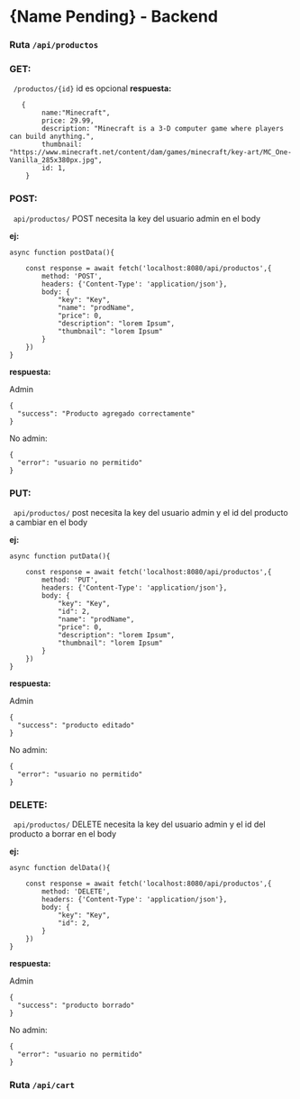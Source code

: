 # **{Name Pending} - Backend**

### Ruta `/api/productos`


### **GET:**
` /productos/{id}` id es opcional
**respuesta:**

```
   { 
        name:"Minecraft",
        price: 29.99,
        description: "Minecraft is a 3-D computer game where players can build anything.",
        thumbnail: "https://www.minecraft.net/content/dam/games/minecraft/key-art/MC_One-Vanilla_285x380px.jpg",
        id: 1,
    }
```


### **POST:**
` api/productos/` 
POST necesita la key del usuario admin en el body

**ej:** 
```
async function postData(){

    const response = await fetch('localhost:8080/api/productos',{
        method: 'POST',
        headers: {'Content-Type': 'application/json'},
        body: {
            "key": "Key",
            "name": "prodName",
            "price": 0,
            "description": "lorem Ipsum",
            "thumbnail": "lorem Ipsum"
        }
    })
}
```
**respuesta:**

Admin

```
{
  "success": "Producto agregado correctamente"
}
```

No admin:
```
{
  "error": "usuario no permitido"
}
```

### **PUT:**
` api/productos/` 
post necesita la key del usuario admin y el id del producto a cambiar en el body

**ej:** 
```
async function putData(){

    const response = await fetch('localhost:8080/api/productos',{
        method: 'PUT',
        headers: {'Content-Type': 'application/json'},
        body: {
            "key": "Key",
            "id": 2,
            "name": "prodName",
            "price": 0,
            "description": "lorem Ipsum",
            "thumbnail": "lorem Ipsum"
        }
    })
}
```
**respuesta:**

Admin

```
{
  "success": "producto editado"
}
```

No admin:
```
{
  "error": "usuario no permitido"
}
```
### **DELETE:**
` api/productos/` 
DELETE necesita la key del usuario admin y el id del producto a borrar en el body

**ej:** 
```
async function delData(){

    const response = await fetch('localhost:8080/api/productos',{
        method: 'DELETE',
        headers: {'Content-Type': 'application/json'},
        body: {
            "key": "Key",
            "id": 2,
        }
    })
}
```
**respuesta:**

Admin

```
{
  "success": "producto borrado"
}
```

No admin:
```
{
  "error": "usuario no permitido"
}
```
### Ruta `/api/cart`






